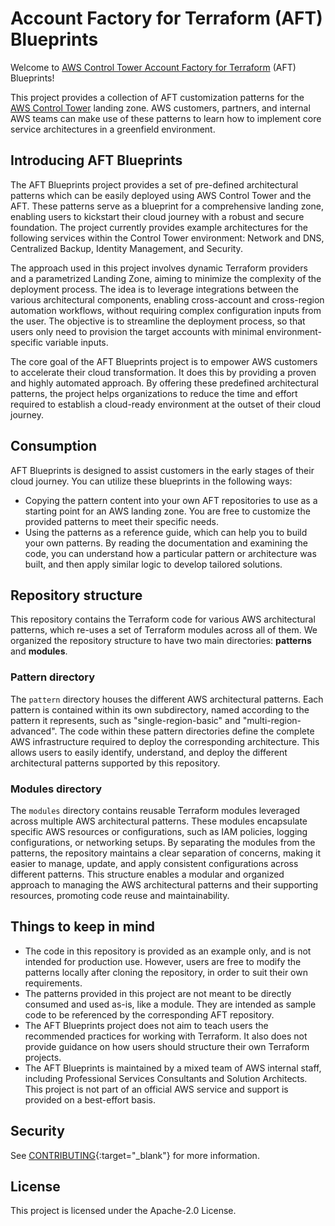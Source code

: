 # Account Factory for Terraform (AFT) Blueprints

Welcome to [AWS Control Tower Account Factory for Terraform](https://docs.aws.amazon.com/controltower/latest/userguide/aft-overview.html) (AFT) Blueprints!

This project provides a collection of AFT customization patterns for the [AWS Control Tower](https://docs.aws.amazon.com/controltower/latest/userguide/what-is-control-tower.html) landing zone. AWS customers, partners, and internal AWS teams can make use of these patterns to learn how to implement core service architectures in a greenfield environment.

## Introducing AFT Blueprints

The AFT Blueprints project provides a set of pre-defined architectural patterns which can be easily deployed using AWS Control Tower and the AFT. These patterns serve as a blueprint for a comprehensive landing zone, enabling users to kickstart their cloud journey with a robust and secure foundation. The project currently provides example architectures for the following services within the Control Tower environment: Network and DNS, Centralized Backup, Identity Management, and Security.

The approach used in this project involves dynamic Terraform providers and a parametrized Landing Zone, aiming to minimize the complexity of the deployment process. The idea is to leverage integrations between the various architectural components, enabling cross-account and cross-region automation workflows, without requiring complex configuration inputs from the user. The objective is to streamline the deployment process, so that users only need to provision the target accounts with minimal environment-specific variable inputs.

The core goal of the AFT Blueprints project is to empower AWS customers to accelerate their cloud transformation. It does this by providing a proven and highly automated approach. By offering these predefined architectural patterns, the project helps organizations to reduce the time and effort required to establish a cloud-ready environment at the outset of their cloud journey.

## Consumption

AFT Blueprints is designed to assist customers in the early stages of their cloud journey. You can utilize these blueprints in the following ways:

- Copying the pattern content into your own AFT repositories to use as a starting point for an AWS landing zone. You are free to customize the provided patterns to meet their specific needs.
- Using the patterns as a reference guide, which can help you to build your own patterns. By reading the documentation and examining the code, you can understand how a particular pattern or architecture was built, and then apply similar logic to develop tailored solutions.

## Repository structure

This repository contains the Terraform code for various AWS architectural patterns, which re-uses a set of Terraform modules across all of them. We organized the repository structure to have two main directories: **patterns** and **modules**.

### Pattern directory

The `pattern` directory houses the different AWS architectural patterns. Each pattern is contained within its own subdirectory, named according to the pattern it represents, such as "single-region-basic" and "multi-region-advanced". The code within these pattern directories define the complete AWS infrastructure required to deploy the corresponding architecture. This allows users to easily identify, understand, and deploy the different architectural patterns supported by this repository.

### Modules directory

The `modules` directory contains reusable Terraform modules leveraged across multiple AWS architectural patterns. These modules encapsulate specific AWS resources or configurations, such as IAM policies, logging configurations, or networking setups. By separating the modules from the patterns, the repository maintains a clear separation of concerns, making it easier to manage, update, and apply consistent configurations across different patterns. This structure enables a modular and organized approach to managing the AWS architectural patterns and their supporting resources, promoting code reuse and maintainability.

## Things to keep in mind

- The code in this repository is provided as an example only, and is not intended for production use. However, users are free to modify the patterns locally after cloning the repository, in order to suit their own requirements.
- The patterns provided in this project are not meant to be directly consumed and used as-is, like a module. They are intended as sample code to be referenced by the corresponding AFT repository.
- The AFT Blueprints project does not aim to teach users the recommended practices for working with Terraform. It also does not provide guidance on how users should structure their own Terraform projects.
- The AFT Blueprints is maintained by a mixed team of AWS internal staff, including Professional Services Consultants and Solution Architects. This project is not part of an official AWS service and support is provided on a best-effort basis.

## Security

See [CONTRIBUTING](https://github.com/awslabs/aft-blueprints/blob/main/CONTRIBUTING.md#security-issue-notifications){:target="\_blank"} for more information.

## License

This project is licensed under the Apache-2.0 License.
